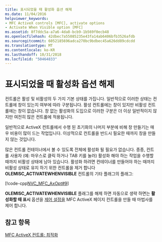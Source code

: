 ```yaml
---
title: 표시되었을 때 활성화 옵션 해제
ms.date: 11/04/2016
helpviewer_keywords:
- MFC ActiveX controls [MFC], activate options
- Activate When Visible option [MFC]
ms.assetid: 8f7ddc5a-a7a6-4da8-bcb9-1b569f0ecb48
ms.openlocfilehash: 42dbec7a55085235e43fa14ab6406bfb3526afdb
ms.sourcegitcommit: 6052185696adca270bc9bdbec45a626dd89cdcdd
ms.translationtype: MT
ms.contentlocale: ko-KR
ms.lasthandoff: 10/31/2018
ms.locfileid: "50464833"
---
```

# <a name="turning-off-the-activate-when-visible-option"></a>표시되었을 때 활성화 옵션 해제

컨트롤은 활성 및 비활성의 두 가지 기본 상태를 가집니다. 일반적으로 이러한 상태는 컨트롤에 창이 있는지 여부에 따라 구분됩니다. 활성 컨트롤에는 창이 있지만 비활성 컨트롤에는 창이 없습니다. 창 없는 활성화의 도입으로 이러한 구분은 더 이상 일반적이지 않지만 여전히 많은 컨트롤에 적용됩니다.

일반적으로 ActiveX 컨트롤에서 수행 된 초기화의 나머지 부분에 비해 창 만들기는 매우 비용이 많이 드는 작업입니다. 이상적으로 컨트롤을 반드시 필요한 때까지 창을 만들지 않는 것입니다.

많은 컨트롤 컨테이너에서 볼 수 있도록 전체에 활성화 될 필요가 없습니다. 종종, 컨트롤 사용자 (예: 마우스로 클릭 하거나 TAB 키를 눌러) 활성화 해야 하는 작업을 수행할 때까지 비활성 상태에 남아 있습니다. 활성화 하려면 컨테이너를 만들어야 하는 때까지 비활성 상태로 유지 하기 위한 컨트롤을 제거 합니다 **OLEMISC_ACTIVATEWHENVISIBLE** 컨트롤의 기타 플래그의 플래그:

[!code-cpp[NVC_MFC_AxOpt#9](../mfc/codesnippet/cpp/turning-off-the-activate-when-visible-option_1.cpp)]

**OLEMISC_ACTIVATEWHENVISIBLE** 플래그를 해제 하면 자동으로 생략 하면는 **활성화할 때 표시** 옵션을 [제어 설정을](../mfc/reference/control-settings-mfc-activex-control-wizard.md) MFC ActiveX 페이지 컨트롤을 만들 때 마법사를 제어 합니다.

## <a name="see-also"></a>참고 항목

[MFC ActiveX 컨트롤: 최적화](../mfc/mfc-activex-controls-optimization.md)

